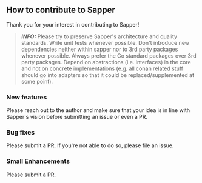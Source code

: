 ## How to contribute to Sapper

Thank you for your interest in contributing to Sapper!

> **_INFO:_** Please try to preserve Sapper's architecture and quality standards. Write unit tests whenever possible. Don't introduce new dependencies neither within sapper nor to 3rd party packages whenever possible. Always prefer the Go standard packages over 3rd party packages. Depend on abstractions (i.e. interfaces) in the core and not on concrete implementations (e.g. all conan related stuff should go into adapters so that it could be replaced/supplemented at some point).

### New features

Please reach out to the author and make sure that your idea is in line with Sapper's vision before submitting an issue or even a PR.

### Bug fixes

Please submit a PR. If you're not able to do so, please file an issue.

### Small Enhancements

Please submit a PR.

